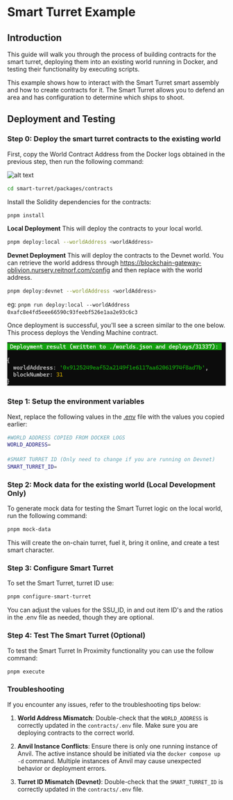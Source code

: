 # Smart Turret Example

## Introduction
This guide will walk you through the process of building contracts for the smart turret, deploying them into an existing world running in Docker, and testing their functionality by executing scripts.

This example shows how to interact with the Smart Turret smart assembly and how to create contracts for it. The Smart Turret allows you to defend an area and has configuration to determine which ships to shoot.

## Deployment and Testing
### Step 0: Deploy the smart turret contracts to the existing world 
First, copy the World Contract Address from the Docker logs obtained in the previous step, then run the following command:

![alt text](../readme-imgs/docker_deployment.png)

```bash
cd smart-turret/packages/contracts
```

Install the Solidity dependencies for the contracts:
```bash
pnpm install
```

**Local Deployment**
This will deploy the contracts to your local world.
```bash
pnpm deploy:local --worldAddress <worldAddress> 
```

**Devnet Deployment**
This will deploy the contracts to the Devnet world. You can retrieve the world address through https://blockchain-gateway-oblivion.nursery.reitnorf.com/config and then replace <worldAddress> with the world address. 

```bash
pnpm deploy:devnet --worldAddress <worldAddress> 
```

eg: `pnpm run deploy:local --worldAddress 0xafc8e4fd5eee66590c93feebf526e1aa2e93c6c3`

Once deployment is successful, you'll see a screen similar to the one below. This process deploys the Vending Machine contract.

![alt text](./readme-imgs/deployment.png)

### Step 1: Setup the environment variables 
Next, replace the following values in the [.env](./packages/contracts/.env) file with the values you copied earlier:

```bash
#WORLD ADDRESS COPIED FROM DOCKER LOGS
WORLD_ADDRESS=

#SMART TURRET ID (Only need to change if you are running on Devnet)
SMART_TURRET_ID=
```

### Step 2: Mock data for the existing world **(Local Development Only)**
To generate mock data for testing the Smart Turret logic on the local world, run the following command:

```bash
pnpm mock-data
```

This will create the on-chain turret, fuel it, bring it online, and create a test smart character.

### Step 3: Configure Smart Turret
To set the Smart Turret, turret ID use:

```bash
pnpm configure-smart-turret
```

You can adjust the values for the SSU_ID, in and out item ID's and the ratios in the .env file as needed, though they are optional.

### Step 4: Test The Smart Turret (Optional)
To test the Smart Turret In Proximity functionality you can use the follow command:

```bash
pnpm execute
```

### Troubleshooting

If you encounter any issues, refer to the troubleshooting tips below:

1. **World Address Mismatch**: Double-check that the `WORLD_ADDRESS` is correctly updated in the `contracts/.env` file. Make sure you are deploying contracts to the correct world.
   
2. **Anvil Instance Conflicts**: Ensure there is only one running instance of Anvil. The active instance should be initiated via the `docker compose up -d` command. Multiple instances of Anvil may cause unexpected behavior or deployment errors.

3. **Turret ID Mismatch (Devnet)**: Double-check that the `SMART_TURRET_ID` is correctly updated in the `contracts/.env` file. 